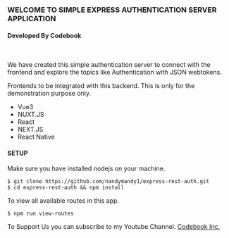 ### WELCOME TO SIMPLE EXPRESS AUTHENTICATION SERVER APPLICATION

<h4>Developed By Codebook</h4>
<br />
<p>We have created this simple authentication server to connect with the frontend and explore the topics like Authentication with JSON webtokens.</p>

<p>Frontends to be integrated with this backend. This is only for the demonstration purpose only.</p>
<ul>
    <li>Vue3</li>
    <li>NUXT.JS</li>
    <li>React</li>
    <li>NEXT.JS</li>
    <li>React Native</li>
</ul>

#### SETUP

<p>Make sure you have installed nodejs on your machine.</p>

```console
$ git clone https://github.com/nandymandy1/express-rest-auth.git
$ cd express-rest-auth && npm install
```

<p>To view all available routes in this app.</p>

```console
$ npm run view-routes
```

<p>To Support Us you can subscribe to my Youtube Channel. <a href="https://www.youtube.com/channel/UC7fpWskUFi90sANs9QXRVsg" target="_blank">Codebook Inc.</a></p>
